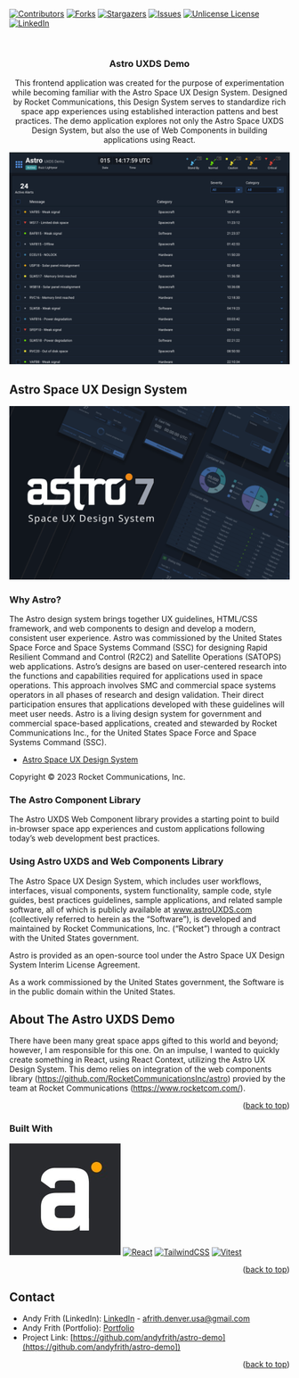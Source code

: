 <a id="readme-top"></a>

[![Contributors][contributors-shield]][contributors-url]
[![Forks][forks-shield]][forks-url]
[![Stargazers][stars-shield]][stars-url]
[![Issues][issues-shield]][issues-url]
[![Unlicense License][license-shield]][license-url]
[![LinkedIn][linkedin-shield]][linkedin-url]

<br />
<div align="center">
  <h3 align="center">Astro UXDS Demo</h3>

  <p align="center">
    This frontend application was created for the purpose of experimentation while becoming familiar with the Astro Space UX Design System.  Designed by Rocket Communications, this Design System serves to standardize rich space app experiences using established interaction pattens and best practices.  The demo application explores not only the Astro Space UXDS Design System, but also the use of Web Components in building applications using React.
  </p>
</div>

![Product Name Screen Shot][product-screenshot]

## Astro Space UX Design System

![Astro UX Design System Screen Shot][astro-uxds-screenshot]

### Why Astro?

The Astro design system brings together UX guidelines, HTML/CSS framework, and web components to design and develop a modern, consistent user experience. Astro was commissioned by the United States Space Force and Space Systems Command (SSC) for designing Rapid Resilient Command and Control (R2C2) and Satellite Operations (SATOPS) web applications. Astro’s designs are based on user-centered research into the functions and capabilities required for applications used in space operations. This approach involves SMC and commercial space systems operators in all phases of research and design validation. Their direct participation ensures that applications developed with these guidelines will meet user needs. Astro is a living design system for government and commercial space-based applications, created and stewarded by Rocket Communications Inc., for the United States Space Force and Space Systems Command (SSC).

- [Astro Space UX Design System](https://www.astrouxds.com/)

Copyright © 2023 Rocket Communications, Inc.

### The Astro Component Library

The Astro UXDS Web Component library provides a starting point to build in-browser space app experiences and custom applications following today’s web development best practices.

### Using Astro UXDS and Web Components Library

The Astro Space UX Design System, which includes user workflows, interfaces, visual components, system functionality, sample code, style guides, best practices guidelines, sample applications, and related sample software, all of which is publicly available at www.astroUXDS.com (collectively referred to herein as the “Software”), is developed and maintained by Rocket Communications, Inc. (“Rocket”) through a contract with the United States government.

Astro is provided as an open-source tool under the Astro Space UX Design System Interim License Agreement.

As a work commissioned by the United States government, the Software is in the public domain within the United States.

## About The Astro UXDS Demo

There have been many great space apps gifted to this world and beyond; however, I am responsible for this one. On an impulse, I wanted to quickly create something in React, using React Context, utilizing the Astro UX Design System. This demo relies on integration of the web components library (https://github.com/RocketCommunicationsInc/astro) provied by the team at Rocket Communications (https://www.rocketcom.com/).

<p align="right">(<a href="#readme-top">back to top</a>)</p>

### Built With

[![Astro][AstroUXDS]][Astro-url]
[![React][React.js]][React-url]
[![TailwindCSS][TailwindCSS]][TailwindCSS-url]
[![Vitest][Vitest]][Vitest-url]

<p align="right">(<a href="#readme-top">back to top</a>)</p>

## Contact

- Andy Frith (LinkedIn): [LinkedIn](https://www.linkedin.com/in/goodapplemedia/) - afrith.denver.usa@gmail.com
- Andy Frith (Portfolio): [Portfolio](https://andyfrith.com)
- Project Link: [https://github.com/andyfrith/astro-demo](https://github.com/andyfrith/astro-demo])

<p align="right">(<a href="#readme-top">back to top</a>)</p>

[contributors-shield]: https://img.shields.io/github/contributors/andyfrith/astro-demo.svg?style=for-the-badge
[contributors-url]: https://github.com/andyfrith/astro-demo/graphs/contributors
[forks-shield]: https://img.shields.io/github/forks/andyfrith/astro-demo.svg?style=for-the-badge
[forks-url]: https://github.com/andyfrith/astro-demo/network/members
[stars-shield]: https://img.shields.io/github/stars/andyfrith/astro-demo.svg?style=for-the-badge
[stars-url]: https://github.com/andyfrith/astro-demo/stargazers
[issues-shield]: https://img.shields.io/github/issues/andyfrith/astro-demo.svg?style=for-the-badge
[issues-url]: https://github.com/andyfrith/astro-demo/issues
[license-shield]: https://img.shields.io/github/license/andyfrith/astro-demo.svg?style=for-the-badge
[license-url]: https://github.com/andyfrith/astro-demo/blob/master/LICENSE.txt
[linkedin-shield]: https://img.shields.io/badge/-LinkedIn-black.svg?style=for-the-badge&logo=linkedin&colorB=555
[linkedin-url]: https://www.linkedin.com/in/goodapplemedia/
[product-screenshot]: public/screenshot.png
[astro-uxds-screenshot]: public/astro-uxds-screenshot.png
[AstroUXDS]: /public/astro_uxds_logo.jpeg
[Astro-url]: https://www.astrouxds.com/
[React.js]: https://img.shields.io/badge/React-20232A?style=for-the-badge&logo=react&logoColor=61DAFB
[React-url]: https://reactjs.org/
[Vitest]: https://img.shields.io/badge/vitest-6E9F18?style=for-the-badge&logo=vitest&logoColor=white
[Vitest-url]: https://vitest.dev/
[TailwindCSS]: https://img.shields.io/badge/Tailwind_CSS-grey?style=for-the-badge&logo=tailwind-css&logoColor=38B2AC
[TailwindCSS-url]: https://tailwindcss.com/
